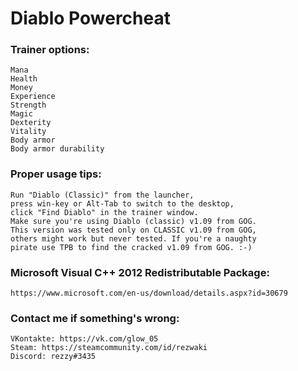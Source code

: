 # Diablo Powercheat
### Trainer options:
	Mana
	Health
	Money
	Experience
	Strength
	Magic
	Dexterity
	Vitality
	Body armor
	Body armor durability

### Proper usage tips:
	Run "Diablo (Classic)" from the launcher,
	press win-key or Alt-Tab to switch to the desktop,
	click "Find Diablo" in the trainer window.
	Make sure you're using Diablo (classic) v1.09 from GOG.
	This version was tested only on CLASSIC v1.09 from GOG,
	others might work but never tested. If you're a naughty
	pirate use TPB to find the cracked v1.09 from GOG. :-)

### Microsoft Visual C++ 2012 Redistributable Package:
	https://www.microsoft.com/en-us/download/details.aspx?id=30679

### Contact me if something's wrong:
	VKontakte: https://vk.com/glow_05
	Steam: https://steamcommunity.com/id/rezwaki
	Discord: rezzy#3435
